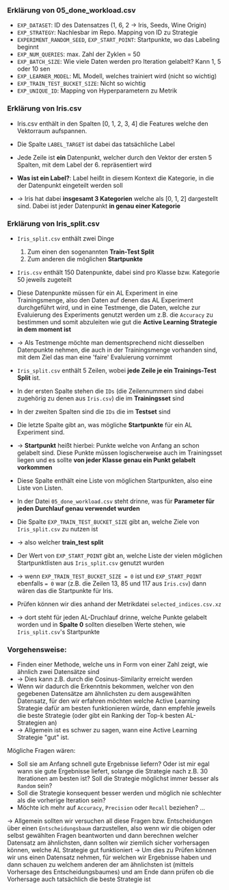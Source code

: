 ### Erklärung von 05_done_workload.csv

- `EXP_DATASET`: ID des Datensatzes (1, 6, 2 → Iris, Seeds, Wine Origin)
- `EXP_STRATEGY`: Nachlesbar im Repo. Mapping von ID zu Strategie
- `EXPERIMENT_RANDOM_SEED`, `EXP_START_POINT`: Startpunkte, wo das Labeling beginnt
- `EXP_NUM_QUERIES`: max. Zahl der Zyklen = 50
- `EXP_BATCH_SIZE`: Wie viele Daten werden pro Iteration gelabelt? Kann 1, 5 oder 10 sen
- `EXP_LEARNER_MODEL`: ML Modell, welches trainiert wird (nicht so wichtig)
- `EXP_TRAIN_TEST_BUCKET_SIZE`: Nicht so wichtig
- `EXP_UNIQUE_ID`: Mapping von Hyperparametern zu Metrik

### Erklärung von Iris.csv

- Iris.csv enthält in den Spalten [0, 1, 2, 3, 4] die Features welche den Vektorraum aufspannen.
- Die Spalte `LABEL_TARGET` ist dabei das tatsächliche Label
- Jede Zeile ist **ein** Datenpunkt, welcher durch den Vektor der ersten 5 Spalten, mit dem Label der 6. repräsentiert wird

- **Was ist ein Label?**: Label heißt in diesem Kontext die Kategorie, in die der Datenpunkt eingeteilt werden soll
- $\rightarrow$ Iris hat dabei **insgesamt 3 Kategorien** welche als [0, 1, 2] dargestellt sind. Dabei ist jeder Datenpunkt **in genau einer Kategorie**

### Erklärung von Iris_split.csv

- `Iris_split.csv` enthält zwei Dinge

  1. Zum einen den sogenannten **Train-Test Split**
  2. Zum anderen die möglichen **Startpunkte**

- `Iris.csv` enthält 150 Datenpunkte, dabei sind pro Klasse bzw. Kategorie 50 jeweils zugeteilt
- Diese Datenpunkte müssen für ein AL Experiment in eine Trainingsmenge, also den Daten auf denen das AL Experiment durchgeführt wird, und in eine Testmenge, die Daten, welche zur Evaluierung des Experiments genutzt werden um z.B. die `Accuracy` zu bestimmen und somit abzuleiten wie gut die **Active Learning Strategie in dem moment ist**
- $\rightarrow$ Als Testmenge möchte man dementsprechend nicht diesselben Datenpunkte nehmen, die auch in der Trainingsmenge vorhanden sind, mit dem Ziel das man eine 'faire' Evaluierung vornimmt

- `Iris_split.csv` enthält 5 Zeilen, wobei **jede Zeile je ein Trainings-Test Split** ist.
- In der ersten Spalte stehen die `IDs` (die Zeilennummern sind dabei zugehörig zu denen aus `Iris.csv`) die im **Trainingsset** sind
- In der zweiten Spalten sind die `IDs` die im **Testset** sind
- Die letzte Spalte gibt an, was mögliche **Startpunkte** für ein AL Experiment sind.
- $\rightarrow$ **Startpunkt** heißt hierbei: Punkte welche von Anfang an schon gelabelt sind. Diese Punkte müssen logischerweise auch im Trainingsset liegen und es sollte **von jeder Klasse genau ein Punkt gelabelt vorkommen**
- Diese Spalte enthält eine Liste von möglichen Startpunkten, also eine Liste von Listen.
- In der Datei `05_done_workload.csv` steht drinne, was für **Parameter für jeden Durchlauf genau verwendet wurden**
- Die Spalte `EXP_TRAIN_TEST_BUCKET_SIZE` gibt an, welche Ziele von `Iris_split.csv` zu nutzen ist
- $\rightarrow$ also welcher **train_test split**
- Der Wert von `EXP_START_POINT` gibt an, welche Liste der vielen möglichen Startpunktlisten aus `Iris_split.csv` genutzt wurden
- $\rightarrow$ wenn `EXP_TRAIN_TEST_BUCKET_SIZE = 0` ist und `EXP_START_POINT` ebenfalls `= 0` war (z.B. die Zeilen 13, 85 und 117 aus `Iris.csv`) dann wären das die Startpunkte für Iris.
- Prüfen können wir dies anhand der Metrikdatei `selected_indices.csv.xz`
- $\rightarrow$ dort steht für jeden AL-Druchlauf drinne, welche Punkte gelabelt worden und in **Spalte 0** sollten dieselben Werte stehen, wie `Iris_split.csv`'s Startpunkte

### Vorgehensweise:

- Finden einer Methode, welche uns in Form von einer Zahl zeigt, wie ähnlich zwei Datensätze sind
- $\rightarrow$ Dies kann z.B. durch die Cosinus-Similarity erreicht werden
- Wenn wir dadurch die Erkenntnis bekommen, welcher von den gegebenen Datensätze am ähnlichsten zu dem ausgewählten Datensatz, für den wir erfahren möchten welche Active Learning Strategie dafür am besten funktionieren würde, dann empfehle jeweils die beste Strategie (oder gibt ein Ranking der Top-k besten AL-Strategien an)
- $\rightarrow$ Allgemein ist es schwer zu sagen, wann eine Active Learning Strategie "gut" ist.

Mögliche Fragen wären:

- Soll sie am Anfang schnell gute Ergebnisse liefern? Oder ist mir egal wann sie gute Ergebnisse liefert, solange die Strategie nach z.B. 30 Iterationen am besten ist? Soll die Strategie möglichst immer besser als `Random` sein?
- Soll die Strategie konsequent besser werden und möglich nie schlechter als die vorherige Iteration sein?
- Möchte ich mehr auf `Accuracy`, `Precision` oder `Recall` beziehen? ...

$\rightarrow$ Allgemein sollten wir versuchen all diese Fragen bzw. Entscheidungen über einen `Entscheidungsbaum` darzustellen, also wenn wir die obigen oder selbst gewählten Fragen beantworten und dann berechnen welcher Datensatz am ähnlichsten, dann sollten wir ziemlich sicher vorhersagen können, welche AL Strategie gut funktioniert
$\rightarrow$ Um dies zu Prüfen können wir uns einen Datensatz nehmen, für welchen wir Ergebnisse haben und dann schauen zu welchem anderen der am ähnlichsten ist (mittels Vorhersage des Entscheidungsbaumes) und am Ende dann prüfen ob die Vorhersage auch tatsächlich die beste Strategie ist
